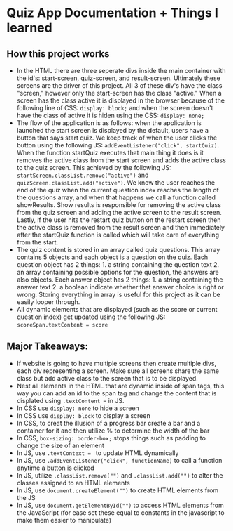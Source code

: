 # Quiz App Documentation + Things I learned 

## How this project works 
- In the HTML there are three seperate divs inside the main container with the id's: start-screen, quiz-screen, and result-screen. Ultimately these screens are the driver of this project. All 3 of these div's have the class "screen," however only the start-screen has the class "active." When a screen has the class active it is displayed in the browser because of the following line of CSS: `display: block;` and when the screen doesn't have the class of active it is hiden using the CSS: `display: none;`
- The flow of the application is as follows: when the application is launched the start screen is displayed by the default, users have a button that says start quiz. We keep track of when the user clicks the button using the following JS: `addEventListener("click", startQuiz)`. When the function startQuiz executes that main thing it does is it removes the active class from the start screen and adds the active class to the quiz screen. This achieved by the following JS: `startScreen.classList.remove("active")` and `quizScreen.classList.add("active")`. We know the user reaches the end of the quiz when the current question index reaches the length of the questions array, and when that happens we call a function called showResults. Show results is responsible for removing the active class from the quiz screen and adding the active screen to the result screen. Lastly, if the user hits the restart quiz button on the restart screen then the active class is removed from the result screen and then immediately after the startQuiz function is called which will take care of everything from the start.
- The quiz content is stored in an array called quiz questions. This array contains 5 objects and each object is a question on the quiz. Each question object has 2 things: 1. a string containing the question text 2. an array containing possible options for the question, the answers are also objects. Each answer object has 2 things: 1. a string containing the answer text 2. a boolean indicate whether that answer choice is right or wrong. Storing everything in array is useful for this project as it can be easily looper through.  
- All dynamic elements that are displayed (such as the score or current question index) get updated using the following JS: `scoreSpan.textContent = score`

## Major Takeaways: 
- If website is going to have multiple screens then create multiple divs, each div representing a screen. Make sure all screens share the same class but add active class to the screen that is to be displayed. 
- Nest all elements in the HTML that are dynamic inside of span tags, this way you can add an id to the span tag and change the content that is displated using `.textContent =` in JS. 
- In CSS use `display: none` to hide a screen
- In CSS use `display: block` to display a screen
- In CSS, to creat the illusion of a progress bar create a bar and a container for it and then utilize % to determine the width of the bar 
- In CSS, `box-sizing: border-box;` stops things such as padding to change the size of an element 
- In JS, use `.textContext = ` to update HTML dynamically 
- In JS, use `.addEventListener("click", functionName)` to call a function anytime a button is clicked 
- In JS, utilize `.classList.remove("")` and `.classList.add("")` to alter the classes assigned to an HTML elements 
- In JS, use `document.createElement("")` to create HTML elements from the JS
- In JS, use `document.getElementById("")` to access HTML elements from the JavaScript (for ease set these equal to constants in the javascript to make them easier to manipulate)